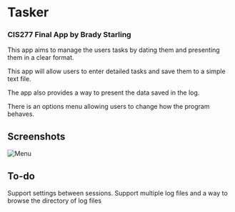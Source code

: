 # Tasker
### CIS277 Final App by Brady Starling

This app aims to manage the users tasks by dating them and presenting them in a clear format.

This app will allow users to enter detailed tasks and save them to a simple text file.

The app also provides a way to present the data saved in the log.

There is an options menu allowing users to change how the program behaves.

## Screenshots

![Menu](https://i.imgur.com/pezDIWE.png)

## To-do
Support settings between sessions.
Support multiple log files and a way to browse the directory of log files
